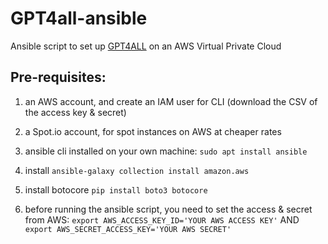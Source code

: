 # GPT4all-ansible
Ansible script to set up [GPT4ALL](https://github.com/nomic-ai/gpt4all) on an AWS Virtual Private Cloud
## Pre-requisites:
1. an AWS account, and create an IAM user for CLI (download the CSV of the access key & secret)
2. a Spot.io account, for spot instances on AWS at cheaper rates
3. ansible cli installed on your own machine:
```sudo apt install ansible```
4. install
```ansible-galaxy collection install amazon.aws```

5. install botocore
```pip install boto3 botocore```

6. before running the ansible script, you need to set the access & secret from AWS:
```export AWS_ACCESS_KEY_ID='YOUR AWS ACCESS KEY'``` AND
```export AWS_SECRET_ACCESS_KEY='YOUR AWS SECRET'```

